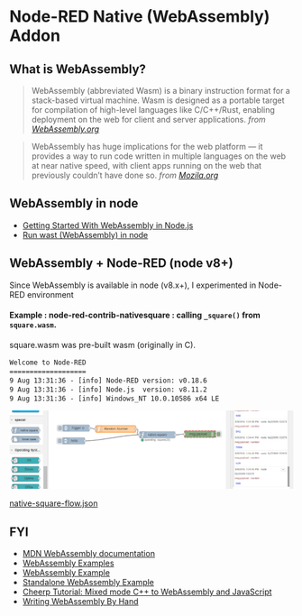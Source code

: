 # Node-RED Native (WebAssembly) Addon 

## What is WebAssembly? 

 
> WebAssembly (abbreviated Wasm) is a binary instruction format for a stack-based virtual machine. Wasm is designed as a portable target for compilation of high-level languages like C/C++/Rust, enabling deployment on the web for client and server applications.    _from [WebAssembly.org](https://webassembly.org/)_


> WebAssembly has huge implications for the web platform — it provides a way to run code written in multiple languages on the web at near native speed, with client apps running on the web that previously couldn’t have done so. _from [Mozila.org](https://developer.mozilla.org/en-US/docs/WebAssembly)_

## WebAssembly in node

- [Getting Started With WebAssembly in Node.js](http://thecodebarbarian.com/getting-started-with-webassembly-in-node.js.html)
- [Run wast (WebAssembly) in node](https://gist.github.com/kanaka/3c9caf38bc4da2ecec38f41ba24b77df)

## WebAssembly + Node-RED (node v8+)

Since WebAssembly is available in node (v8.x+), I experimented in Node-RED environment

#### Example : node-red-contrib-nativesquare :  calling `_square()` from `square.wasm`.

square.wasm was pre-built wasm (originally in C).

```
Welcome to Node-RED
===================
9 Aug 13:31:36 - [info] Node-RED version: v0.18.6
9 Aug 13:31:36 - [info] Node.js  version: v8.11.2
9 Aug 13:31:36 - [info] Windows_NT 10.0.10586 x64 LE
```

<p align="center">
<img src="https://github.com/phyunsj/node-red-native-addon/blob/master/node-red-contrib-nativesquare.png" width="600px"/>
</p>

[native-square-flow.json](https://github.com/phyunsj/node-red-native-addon/blob/master/node-red-native-addon-example.json)



## FYI

- [MDN WebAssembly documentation](https://developer.mozilla.org/en-US/docs/WebAssembly)
- [WebAssembly Examples](https://github.com/mdn/webassembly-examples)
- [WebAssembly Example](https://medium.com/@matzewagner/creating-a-webassembly-work-environment-c584b15fdb73)
- [Standalone WebAssembly Example](https://gist.github.com/kripken/59c67556dc03bb6d57052fedef1e61ab)
- [Cheerp Tutorial: Mixed mode C++ to WebAssembly and JavaScript](https://github.com/leaningtech/cheerp-meta/wiki/Cheerp-Tutorial:-Mixed-mode-C---to-WebAssembly-and-JavaScript)
- [Writing WebAssembly By Hand](https://blog.scottlogic.com/2018/04/26/webassembly-by-hand.html)
